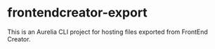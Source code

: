 # frontendcreator-export
This is an Aurelia CLI project for hosting files exported from FrontEnd Creator.
